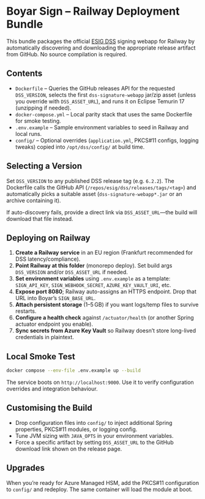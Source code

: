 # Boyar Sign – Railway Deployment Bundle

This bundle packages the official [ESIG DSS](https://github.com/esig/dss) signing webapp for Railway by automatically discovering and downloading the appropriate release artifact from GitHub. No source compilation is required.

## Contents
- `Dockerfile` – Queries the GitHub releases API for the requested `DSS_VERSION`, selects the first `dss-signature-webapp` jar/zip asset (unless you override with `DSS_ASSET_URL`), and runs it on Eclipse Temurin 17 (unzipping if needed).
- `docker-compose.yml` – Local parity stack that uses the same Dockerfile for smoke testing.
- `.env.example` – Sample environment variables to seed in Railway and local runs.
- `config/` – Optional overrides (`application.yml`, PKCS#11 configs, logging tweaks) copied into `/opt/dss/config/` at build time.

## Selecting a Version
Set `DSS_VERSION` to any published DSS release tag (e.g. `6.2.2`). The Dockerfile calls the GitHub API (`/repos/esig/dss/releases/tags/<tag>`) and automatically picks a suitable asset (`dss-signature-webapp*.jar` or an archive containing it).

If auto-discovery fails, provide a direct link via `DSS_ASSET_URL`—the build will download that file instead.

## Deploying on Railway
1. **Create a Railway service** in an EU region (Frankfurt recommended for DSS latency/compliance).
2. **Point Railway at this folder** (monorepo deploy). Set build args `DSS_VERSION` and/or `DSS_ASSET_URL` if needed.
3. **Set environment variables** using `.env.example` as a template: `SIGN_API_KEY`, `SIGN_WEBHOOK_SECRET`, `AZURE_KEY_VAULT_URI`, etc.
4. **Expose port 8080**; Railway auto-assigns an HTTPS endpoint. Drop that URL into Boyar’s `SIGN_BASE_URL`.
5. **Attach persistent storage** (1–5 GB) if you want logs/temp files to survive restarts.
6. **Configure a health check** against `/actuator/health` (or another Spring actuator endpoint you enable).
7. **Sync secrets from Azure Key Vault** so Railway doesn’t store long-lived credentials in plaintext.

## Local Smoke Test
```bash
docker compose --env-file .env.example up --build
```
The service boots on `http://localhost:9000`. Use it to verify configuration overrides and integration behaviour.

## Customising the Build
- Drop configuration files into `config/` to inject additional Spring properties, PKCS#11 modules, or logging config.
- Tune JVM sizing with `JAVA_OPTS` in your environment variables.
- Force a specific artifact by setting `DSS_ASSET_URL` to the GitHub download link shown on the release page.

## Upgrades
When you’re ready for Azure Managed HSM, add the PKCS#11 configuration to `config/` and redeploy. The same container will load the module at boot.
